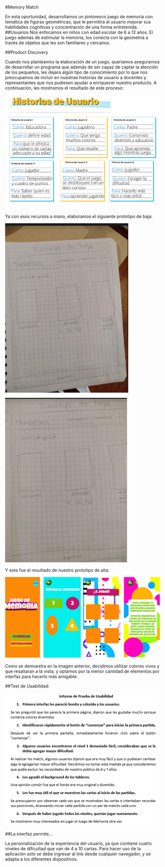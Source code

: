 #Memory Match

En esta oportunidad, desarrollamos un pintoresco juego de memoria con temática de figuras geométricas, que le permitirá al usuario mejorar sus habilidades cognitivas y concentración de una forma entretenida. 
##Usuarios
Nos enfocamos en niños con edad escolar de 6 a 12 años. El juego además de estimular la memoria, los conecta con la geometría a través de objetos que les son familiares y cercanos.

##Product Discovery

Cuando nos planteamos la elaboración de un juego, queríamos asegurarnos de desarrollar un programa que además de ser capaz de captar la atención de los pequeños, les dejara algún tipo de conocimiento por lo que nos preocupamos de incluir en nuestras historias de usuario a docentes y representantes que nos pudiesen ayudar a enriquecer nuestro producto. A continuación, les mostramos el resultado de este proceso:

![Historias de usuario](./historias-usuario%20(2).png)

Ya con esos recursos a mano, elaboramos el siguiente prototipo de baja:

![](./memorybaja1%20(2).png)

![](./memorybaja2%20(2).png)

Y este fue el resultado de nuestro prototipo de alta:

![](./memoryalta%20(2).png)

Como se demuestra en la imagen anterior, decidimos utilizar colores vivos y que resaltaran a la vista; y optamos por la menor cantidad de elementos por interfaz para hacerlo más amigable.

##Test de Usabilidad:

![](./test-usabilidad-MM%20(2).png)

##La interfaz permite…

La personalización de la experiencia del usuario, ya que contiene cuatro niveles de dificultad que van de 4 a 10 cartas.
Para hacer uso de la aplicación sólo se debe ingresar al link desde cualquier navegador, y se adapta a los diferentes dispositivos.
